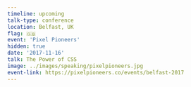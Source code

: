 ```yaml
---
timeline: upcoming
talk-type: conference
location: Belfast, UK
flag: 🇬🇧
event: 'Pixel Pioneers'
hidden: true
date: '2017-11-16'
talk: The Power of CSS
image: ../images/speaking/pixelpioneers.jpg
event-link: https://pixelpioneers.co/events/belfast-2017
---
```

